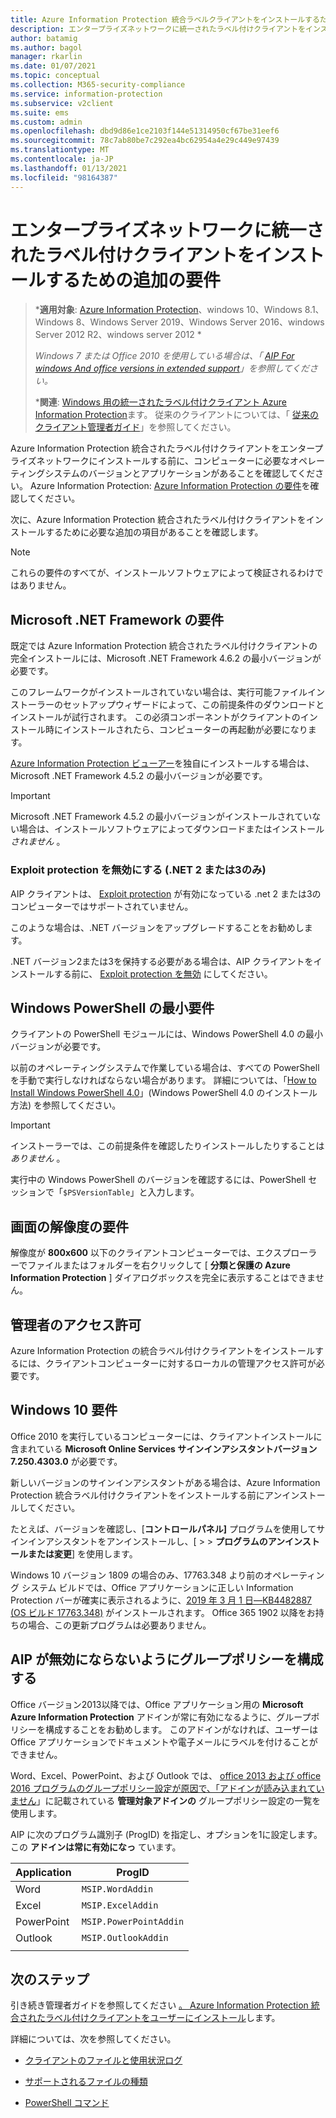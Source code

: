 ```yaml
---
title: Azure Information Protection 統合ラベルクライアントをインストールするための追加の要件
description: エンタープライズネットワークに統一されたラベル付けクライアントをインストールするための追加システム要件を理解する必要がある管理者向けの情報です。
author: batamig
ms.author: bagol
manager: rkarlin
ms.date: 01/07/2021
ms.topic: conceptual
ms.collection: M365-security-compliance
ms.service: information-protection
ms.subservice: v2client
ms.suite: ems
ms.custom: admin
ms.openlocfilehash: dbd9d86e1ce2103f144e51314950cf67be31eef6
ms.sourcegitcommit: 78c7ab80be7c292ea4bc62954a4e29c449e97439
ms.translationtype: MT
ms.contentlocale: ja-JP
ms.lasthandoff: 01/13/2021
ms.locfileid: "98164387"
---
```

# <a name="additional-requirements-for-installing-the-unified-labeling-client-on-enterprise-networks"></a>エンタープライズネットワークに統一されたラベル付けクライアントをインストールするための追加の要件

>***適用対象**: [Azure Information Protection](https://azure.microsoft.com/pricing/details/information-protection)、windows 10、Windows 8.1、Windows 8、Windows Server 2019、Windows Server 2016、windows Server 2012 R2、windows server 2012 *
>
>*Windows 7 または Office 2010 を使用している場合は、「 [AIP For windows And office versions in extended support](../known-issues.md#aip-for-windows-and-office-versions-in-extended-support)」を参照してください。*
>
>***関連**: [Windows 用の統一されたラベル付けクライアント Azure Information Protection](../faqs.md#whats-the-difference-between-the-azure-information-protection-classic-and-unified-labeling-clients)ます。 従来のクライアントについては、「 [従来のクライアント管理者ガイド](client-admin-guide-install.md)」を参照してください。

Azure Information Protection 統合されたラベル付けクライアントをエンタープライズネットワークにインストールする前に、コンピューターに必要なオペレーティングシステムのバージョンとアプリケーションがあることを確認してください。 Azure Information Protection: [Azure Information Protection の要件](../requirements.md)を確認してください。 

次に、Azure Information Protection 統合されたラベル付けクライアントをインストールするために必要な追加の項目があることを確認します。

> [!NOTE]
> これらの要件のすべてが、インストールソフトウェアによって検証されるわけではありません。
>

## <a name="microsoft-net-framework-requirements"></a>Microsoft .NET Framework の要件

既定では Azure Information Protection 統合されたラベル付けクライアントの完全インストールには、Microsoft .NET Framework 4.6.2 の最小バージョンが必要です。 

このフレームワークがインストールされていない場合は、実行可能ファイルインストーラーのセットアップウィザードによって、この前提条件のダウンロードとインストールが試行されます。 この必須コンポーネントがクライアントのインストール時にインストールされたら、コンピューターの再起動が必要になります。  

[Azure Information Protection ビューアー](clientv2-view-use-files.md)を独自にインストールする場合は、Microsoft .NET Framework 4.5.2 の最小バージョンが必要です。 

> [!IMPORTANT]
> Microsoft .NET Framework 4.5.2 の最小バージョンがインストールされていない場合は、インストールソフトウェアによってダウンロードまたはインストール *されません* 。
> 

### <a name="disable-exploit-protection-net-2-or-3-only"></a>Exploit protection を無効にする (.NET 2 または3のみ)

AIP クライアントは、 [Exploit protection](/windows/security/threat-protection/microsoft-defender-atp/enable-exploit-protection) が有効になっている .net 2 または3のコンピューターではサポートされていません。 

このような場合は、.NET バージョンをアップグレードすることをお勧めします。 

.NET バージョン2または3を保持する必要がある場合は、AIP クライアントをインストールする前に、 [Exploit protection を無効](../known-issues.md#known-issues-for-aip-and-exploit-protection) にしてください。

## <a name="windows-powershell-minimum-requirements"></a>Windows PowerShell の最小要件

クライアントの PowerShell モジュールには、Windows PowerShell 4.0 の最小バージョンが必要です。

以前のオペレーティングシステムで作業している場合は、すべての PowerShell を手動で実行しなければならない場合があります。 詳細については、「[How to Install Windows PowerShell 4.0](https://social.technet.microsoft.com/wiki/contents/articles/21016.how-to-install-windows-powershell-4-0.aspx)」(Windows PowerShell 4.0 のインストール方法) を参照してください。 

> [!IMPORTANT]
> インストーラーでは、この前提条件を確認したりインストールしたりすることは *ありません* 。 
>
> 実行中の Windows PowerShell のバージョンを確認するには、PowerShell セッションで「`$PSVersionTable`」と入力します。  
> 


## <a name="screen-resolution-requirements"></a>画面の解像度の要件

解像度が **800x600** 以下のクライアントコンピューターでは、エクスプローラーでファイルまたはフォルダーを右クリックして [ **分類と保護の Azure Information Protection** ] ダイアログボックスを完全に表示することはできません。   

## <a name="admin-permissions"></a>管理者のアクセス許可

Azure Information Protection の統合ラベル付けクライアントをインストールするには、クライアントコンピューターに対するローカルの管理アクセス許可が必要です。
        
## <a name="windows-10-requirements"></a>Windows 10 要件

Office 2010 を実行しているコンピューターには、クライアントインストールに含まれている **Microsoft Online Services サインインアシスタントバージョン 7.250.4303.0** が必要です。 

新しいバージョンのサインインアシスタントがある場合は、Azure Information Protection 統合ラベル付けクライアントをインストールする前にアンインストールしてください。 

たとえば、バージョンを確認し、[**コントロールパネル]** プログラムを使用してサインインアシスタントをアンインストールし、[  >    >  **プログラムのアンインストールまたは変更**] を使用します。 

Windows 10 バージョン 1809 の場合のみ、17763.348 より前のオペレーティング システム ビルドでは、Office アプリケーションに正しい Information Protection バーが確実に表示されるように、[2019 年 3 月 1 日—KB4482887 (OS ビルド 17763.348)](https://support.microsoft.com/help/4482887/windows-10-update-kb4482887) がインストールされます。 Office 365 1902 以降をお持ちの場合、この更新プログラムは必要ありません。    

## <a name="configure-your-group-policy-to-prevent-disabling-aip"></a>AIP が無効にならないようにグループポリシーを構成する

Office バージョン2013以降では、Office アプリケーション用の **Microsoft Azure Information Protection** アドインが常に有効になるように、グループポリシーを構成することをお勧めします。  このアドインがなければ、ユーザーは Office アプリケーションでドキュメントや電子メールにラベルを付けることができません。   

Word、Excel、PowerPoint、および Outlook では、 [office 2013 および office 2016 プログラムのグループポリシー設定が原因で、「アドインが読み込まれていません](https://support.microsoft.com/help/2733070/no-add-ins-loaded-due-to-group-policy-settings-for-office-2013-and-off)」に記載されている **管理対象アドインの** グループポリシー設定の一覧を使用します。 

AIP に次のプログラム識別子 (ProgID) を指定し、オプションを1に設定します。この **アドインは常に有効になっ** ています。

|Application  |ProgID  |
|---------|---------|
|Word     |     `MSIP.WordAddin`    |
|Excel     |  `MSIP.ExcelAddin`       |
|PowerPoint     |   `MSIP.PowerPointAddin`      |
|Outlook | `MSIP.OutlookAddin` |
| | | 

## <a name="next-steps"></a>次のステップ

引き続き管理者ガイドを参照してください  [。 Azure Information Protection 統合されたラベル付けクライアントをユーザーにインストール](clientv2-admin-guide-install.md)します。

詳細については、次を参照してください。

- [クライアントのファイルと使用状況ログ](clientv2-admin-guide-files-and-logging.md)

- [サポートされるファイルの種類](clientv2-admin-guide-file-types.md)

- [PowerShell コマンド](clientv2-admin-guide-powershell.md)